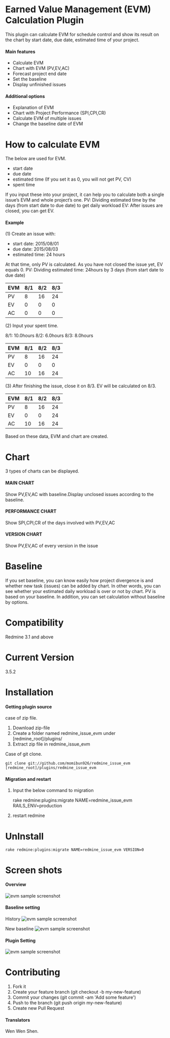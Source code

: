 # Earned Value Management (EVM) Calculation Plugin
This plugin can calculate EVM for schedule control and show its result on the chart by start date, due date, estimated time of your project.

#### Main features
*	Calculate EVM
*	Chart with EVM (PV,EV,AC)
*	Forecast project end date
*	Set the baseline
*	Display unfinished issues

#### Additional options
*	Explanation of EVM
*	Chart with Project Performance (SPI,CPI,CR)
*	Calculate EVM of multiple issues
*	Change the baseline date of EVM

# How to calculate EVM
The below are used for EVM.

* start date
*	due date
*	estimated time (If you set it as 0, you will not get PV, CV)
*	spent time

If you input these into your project, it can help you to calculate both a single issue’s EVM and whole project’s one.
PV: Dividing estimated time by the days (from start date to due date) to get daily workload
EV: After issues are closed, you can get EV.

#### Example
(1) Create an issue with:

*	start date:  2015/08/01
*	due date:  2015/08/03
*	estimated time: 24 hours

At that time, only PV is calculated. As you have not closed the issue yet, EV equals 0.
PV: Dividing estimated time: 24hours by 3 days (from start date to due date)

| EVM | 8/1 | 8/2 | 8/3 |
| --- | --- | --- | --- |
| PV  | 8   | 16  | 24  |
| EV  | 0   | 0   | 0   |
| AC  | 0   | 0   | 0   |

(2) Input your spent time.

8/1: 10.0hours  8/2: 6.0hours 8/3: 8.0hours

| EVM | 8/1 | 8/2 | 8/3 |
| --- | --- | --- | --- |
| PV  | 8   | 16  | 24  |
| EV  | 0   | 0   | 0   |
| AC  | 10  | 16  | 24  |

(3) After finishing the issue, close it on 8/3. EV will be calculated on 8/3.

| EVM | 8/1 | 8/2 | 8/3 |
| --- | --- | --- | --- |
| PV  | 8   | 16  | 24  |
| EV  | 0   | 0   | 24  |
| AC  | 10  | 16  | 24  |

Based on these data, EVM and chart are created.

# Chart
3 types of charts can be displayed.

#### MAIN CHART
Show PV,EV,AC with baseline.Display unclosed issues according to the baseline.

#### PERFORMANCE CHART
Show SPI,CPI,CR of the days involved with PV,EV,AC

#### VERSION CHART
Show PV,EV,AC of every version in the issue

# Baseline
If you set baseline, you can know easily how project divergence is and whether new task (issues) can be added by chart. In other words, you can see whether your estimated daily workload is over or not by chart.
PV is based on your baseline. In addition, you can set calculation without baseline by options.

# Compatibility
Redmine 3.1 and above

# Current Version
3.5.2

# Installation
#### Getting plugin source
case of zip file.

1. Download zip-file
2. Create a folder named redmine_issue_evm under [redmine_root]/plugins/
3. Extract zip file in redmine_issue_evm

Case of git clone.

    git clone git://github.com/momibun926/redmine_issue_evm [redmine_root]/plugins/redmine_issue_evm

#### Migration and restart

1. Input the below command to migration

    rake redmine:plugins:migrate NAME=redmine_issue_evm RAILS_ENV=production

2. restart redmine

# UnInstall
    rake redmine:plugins:migrate NAME=redmine_issue_evm VERSION=0

# Screen shots
#### Overview
![evm sample screenshot](./images/screenshot01.png "overview")

#### Baseline setting
History
![evm sample screenshot](./images/screenshot02.png "History")

New baseline
![evm sample screenshot](./images/screenshot03.png "New baseline")

#### Plugin Setting
![evm sample screenshot](./images/screenshot04.png "plugin　setting")

# Contributing
1. Fork it
2. Create your feature branch (git checkout -b my-new-feature)
3. Commit your changes (git commit -am 'Add some feature')
4. Push to the branch (git push origin my-new-feature)
5. Create new Pull Request

#### Translators
Wen Wen Shen.
